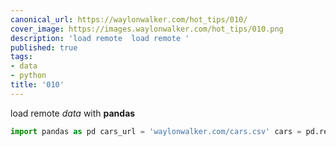 ```yaml
---
canonical_url: https://waylonwalker.com/hot_tips/010/
cover_image: https://images.waylonwalker.com/hot_tips/010.png
description: 'load remote  load remote '
published: true
tags:
- data
- python
title: '010'
---
```


load remote _data_ with **pandas**

``` python
import pandas as pd cars_url = 'waylonwalker.com/cars.csv' cars = pd.read_csv(cars_url)
```